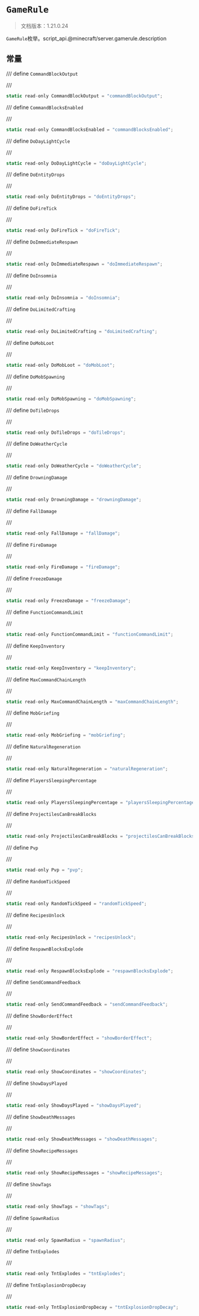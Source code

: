 # `GameRule`

> 文档版本：1.21.0.24

`GameRule`枚举。script_api.@minecraft/server.gamerule.description

## 常量

/// define
`CommandBlockOutput`


///

```js
static read-only CommandBlockOutput = "commandBlockOutput";
```


/// define
`CommandBlocksEnabled`


///

```js
static read-only CommandBlocksEnabled = "commandBlocksEnabled";
```


/// define
`DoDayLightCycle`


///

```js
static read-only DoDayLightCycle = "doDayLightCycle";
```


/// define
`DoEntityDrops`


///

```js
static read-only DoEntityDrops = "doEntityDrops";
```


/// define
`DoFireTick`


///

```js
static read-only DoFireTick = "doFireTick";
```


/// define
`DoImmediateRespawn`


///

```js
static read-only DoImmediateRespawn = "doImmediateRespawn";
```


/// define
`DoInsomnia`


///

```js
static read-only DoInsomnia = "doInsomnia";
```


/// define
`DoLimitedCrafting`


///

```js
static read-only DoLimitedCrafting = "doLimitedCrafting";
```


/// define
`DoMobLoot`


///

```js
static read-only DoMobLoot = "doMobLoot";
```


/// define
`DoMobSpawning`


///

```js
static read-only DoMobSpawning = "doMobSpawning";
```


/// define
`DoTileDrops`


///

```js
static read-only DoTileDrops = "doTileDrops";
```


/// define
`DoWeatherCycle`


///

```js
static read-only DoWeatherCycle = "doWeatherCycle";
```


/// define
`DrowningDamage`


///

```js
static read-only DrowningDamage = "drowningDamage";
```


/// define
`FallDamage`


///

```js
static read-only FallDamage = "fallDamage";
```


/// define
`FireDamage`


///

```js
static read-only FireDamage = "fireDamage";
```


/// define
`FreezeDamage`


///

```js
static read-only FreezeDamage = "freezeDamage";
```


/// define
`FunctionCommandLimit`


///

```js
static read-only FunctionCommandLimit = "functionCommandLimit";
```


/// define
`KeepInventory`


///

```js
static read-only KeepInventory = "keepInventory";
```


/// define
`MaxCommandChainLength`


///

```js
static read-only MaxCommandChainLength = "maxCommandChainLength";
```


/// define
`MobGriefing`


///

```js
static read-only MobGriefing = "mobGriefing";
```


/// define
`NaturalRegeneration`


///

```js
static read-only NaturalRegeneration = "naturalRegeneration";
```


/// define
`PlayersSleepingPercentage`


///

```js
static read-only PlayersSleepingPercentage = "playersSleepingPercentage";
```


/// define
`ProjectilesCanBreakBlocks`


///

```js
static read-only ProjectilesCanBreakBlocks = "projectilesCanBreakBlocks";
```


/// define
`Pvp`


///

```js
static read-only Pvp = "pvp";
```


/// define
`RandomTickSpeed`


///

```js
static read-only RandomTickSpeed = "randomTickSpeed";
```


/// define
`RecipesUnlock`


///

```js
static read-only RecipesUnlock = "recipesUnlock";
```


/// define
`RespawnBlocksExplode`


///

```js
static read-only RespawnBlocksExplode = "respawnBlocksExplode";
```


/// define
`SendCommandFeedback`


///

```js
static read-only SendCommandFeedback = "sendCommandFeedback";
```


/// define
`ShowBorderEffect`


///

```js
static read-only ShowBorderEffect = "showBorderEffect";
```


/// define
`ShowCoordinates`


///

```js
static read-only ShowCoordinates = "showCoordinates";
```


/// define
`ShowDaysPlayed`


///

```js
static read-only ShowDaysPlayed = "showDaysPlayed";
```


/// define
`ShowDeathMessages`


///

```js
static read-only ShowDeathMessages = "showDeathMessages";
```


/// define
`ShowRecipeMessages`


///

```js
static read-only ShowRecipeMessages = "showRecipeMessages";
```


/// define
`ShowTags`


///

```js
static read-only ShowTags = "showTags";
```


/// define
`SpawnRadius`


///

```js
static read-only SpawnRadius = "spawnRadius";
```


/// define
`TntExplodes`


///

```js
static read-only TntExplodes = "tntExplodes";
```


/// define
`TntExplosionDropDecay`


///

```js
static read-only TntExplosionDropDecay = "tntExplosionDropDecay";
```

